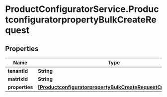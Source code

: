 # ProductConfiguratorService.ProductconfiguratorpropertyBulkCreateRequest

## Properties

Name | Type | Description | Notes
------------ | ------------- | ------------- | -------------
**tenantId** | **String** |  | [optional] 
**matrixId** | **String** |  | [optional] 
**properties** | [**[ProductconfiguratorpropertyBulkCreateRequestCreateEntity]**](ProductconfiguratorpropertyBulkCreateRequestCreateEntity.md) |  | [optional] 


